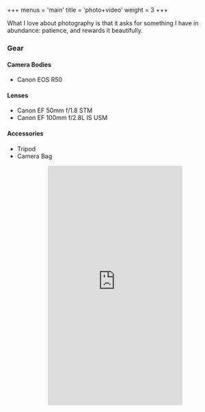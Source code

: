 +++
menus = 'main'
title = 'photo+video'
weight = 3
+++

What I love about photography is that it asks for something I have in abundance: patience, and rewards it beautifully.

### Gear

#### Camera Bodies

- Canon EOS R50

#### Lenses

- Canon EF 50mm f/1.8 STM
- Canon EF 100mm f/2.8L IS USM

#### Accessories

-  Tripod
-  Camera Bag

<iframe width="315" height="560"
src="https://www.youtube.com/embed/wctefKd-vQU?controls=0&modestbranding=1&showinfo=0"
frameborder="0"
allow="autoplay; encrypted-media"
allowfullscreen
style="display: block; border: none; margin: 0 auto;"></iframe>
